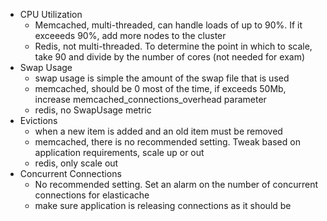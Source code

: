 * CPU Utilization
    * Memcached, multi-threaded, can handle loads of up to 90%.  If it exceeeds 90%, add more nodes to the cluster
    * Redis, not multi-threaded.  To determine the point in which to scale, take 90 and divide by the number of cores (not needed for exam)
* Swap Usage
    * swap usage is simple the amount of the swap file that is used
    * memcached, should be 0 most of the time, if exceeds 50Mb, increase memcached_connections_overhead parameter
    * redis, no SwapUsage metric
* Evictions
    * when a new item is added and an old item must be removed
    * memcached, there is no recommended setting. Tweak based on application requirements, scale up or out
    * redis, only scale out
* Concurrent Connections
    * No recommended setting.  Set an alarm on the number of concurrent connections for elasticache
    * make sure application is releasing connections as it should be
